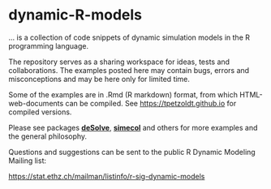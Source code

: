 # dynamic-R-models

... is a collection of code snippets of dynamic simulation models in the R programming language.

The repository serves as a sharing workspace for ideas, tests and collaborations. The examples posted here may contain bugs, errors and misconceptions and may be here only for limited time.

Some of the examples are in .Rmd (R markdown) format, from which HTML-web-documents can be compiled. See https://tpetzoldt.github.io for compiled versions.

Please see packages [**deSolve**](https://cran.r-project.org/package=deSolve), [**simecol**](https://cran.r-project.org/package=simecol) and others for more examples and the general philosophy.

Questions and suggestions can be sent to the public R Dynamic Modeling Mailing list:

https://stat.ethz.ch/mailman/listinfo/r-sig-dynamic-models
